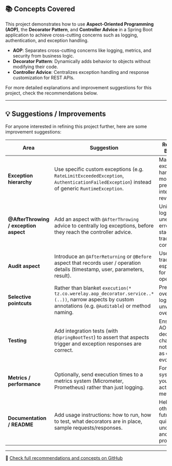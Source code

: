 ## 📚 Concepts Covered

This project demonstrates how to use **Aspect-Oriented Programming (AOP)**, the **Decorator Pattern**, and **Controller Advice** in a Spring Boot application to achieve cross-cutting concerns such as logging, authentication, and exception handling.

- **AOP**: Separates cross-cutting concerns like logging, metrics, and security from business logic.
- **Decorator Pattern**: Dynamically adds behavior to objects without modifying their code.
- **Controller Advice**: Centralizes exception handling and response customization for REST APIs.

For more detailed explanations and improvement suggestions for this project, check the recommendations below.

---

## 💡 Suggestions / Improvements

For anyone interested in refining this project further, here are some improvement suggestions:

| Area                     | Suggestion                                                                                  | Reason / Benefit                                                                                   |
|--------------------------|----------------------------------------------------------------------------------------------|------------------------------------------------------------------------------------------------------|
| **Exception hierarchy** | Use specific custom exceptions (e.g. `RateLimitExceededException`, `AuthenticationFailedException`) instead of generic `RuntimeException`. | Makes exception handling more precise and intent-revealing.                                       |
| **@AfterThrowing / exception aspect** | Add an aspect with `@AfterThrowing` advice to centrally log exceptions, before they reach the controller advice. | Uniform logging of unexpected errors, stack traces, and context.                                  |
| **Audit aspect**        | Introduce an `@AfterReturning` or `@Before` aspect that records user / operation details (timestamp, user, parameters, result). | Useful for traceability, especially for financial operations.                                    |
| **Selective pointcuts** | Rather than blanket `execution(* tz.co.werelay.aop_decorator.service..*(..))`, narrow aspects by custom annotations (e.g. `@Auditable`) or method naming. | Prevents over-logging and unwanted overhead.                                                      |
| **Testing**             | Add integration tests (with `@SpringBootTest`) to assert that aspects trigger and exception responses are correct. | Ensures AOP + decorator chains are not broken as code evolves.                                    |
| **Metrics / performance** | Optionally, send execution times to a metrics system (Micrometer, Prometheus) rather than just logging. | For real systems, you want actionable metrics.                                                   |
| **Documentation / README** | Add usage instructions: how to run, how to test, what decorators are in place, sample requests/responses. | Helps others (and future you) quickly understand and use the project.                            |

---

🔗 [Check full recommendations and concepts on GitHub](https://github.com/amelyec/aop-decorator)
